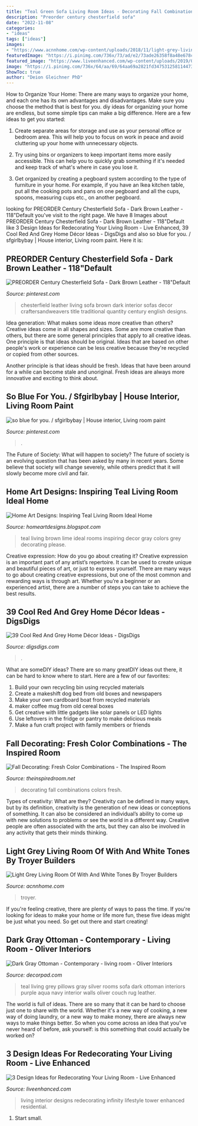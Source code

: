 ```yaml
---
title: "Teal Green Sofa Living Room Ideas - Decorating Fall Combinations Colors Fresh"
description: "Preorder century chesterfield sofa"
date: "2022-11-08"
categories:
- "ideas"
tags: ["ideas"]
images:
- "https://www.acnnhome.com/wp-content/uploads/2018/11/light-grey-living-room-of-with-and-white-tones-by-troyer-builders-679-738x658.jpg"
featuredImage: "https://i.pinimg.com/736x/73/ad/e2/73ade26358f8a48e678c54050759626d.jpg"
featured_image: "https://www.liveenhanced.com/wp-content/uploads/2019/01/Redecorating_Your_Living_Room.jpg"
image: "https://i.pinimg.com/736x/64/aa/69/64aa69a2821fd347531258114473c2a6--chesterfield-living-room-leather-chesterfield.jpg"
ShowToc: true
author: "Deion Gleichner PhD"
---
```



How to Organize Your Home: There are many ways to organize your home, and each one has its own advantages and disadvantages. Make sure you choose the method that is best for you.
diy ideas for organizing your home are endless, but some simple tips can make a big difference. Here are a few ideas to get you started:
1. Create separate areas for storage and use as your personal office or bedroom area. This will help you to focus on work in peace and avoid cluttering up your home with unnecessary objects.

2. Try using bins or organizers to keep important items more easily accessible. This can help you to quickly grab something if it's needed and keep track of what's where in case you lose it.

3. Get organized by creating a pegboard system according to the type of furniture in your home. For example, if you have an Ikea kitchen table, put all the cooking pots and pans on one pegboard and all the cups, spoons, measuring cups etc., on another pegboard.

	

		
looking for PREORDER Century Chesterfield Sofa - Dark Brown Leather - 118&quot;Default you've visit to the right page. We have 8 Images about PREORDER Century Chesterfield Sofa - Dark Brown Leather - 118&quot;Default like 3 Design Ideas for Redecorating Your Living Room - Live Enhanced, 39 Cool Red And Grey Home Décor Ideas - DigsDigs and also so blue for you. / sfgirlbybay | House interior, Living room paint. Here it is:
		
    
## PREORDER Century Chesterfield Sofa - Dark Brown Leather - 118&quot;Default

<img loading=lazy src="https://i.pinimg.com/736x/64/aa/69/64aa69a2821fd347531258114473c2a6--chesterfield-living-room-leather-chesterfield.jpg" onerror="this.onerror=null;this.src='https://tse1.mm.bing.net/th?id=OIP.itqMoMZHehWf4BrabQxfJwHaF9&amp;pid=15.1';" alt="PREORDER Century Chesterfield Sofa - Dark Brown Leather - 118&quot;Default">

_Source: pinterest.com_

>chesterfield leather living sofa brown dark interior sofas decor craftersandweavers title traditional quantity century english designs. 

	

Idea generation: What makes some ideas more creative than others?
Creative ideas come in all shapes and sizes. Some are more creative than others, but there are some general principles that apply to all creative ideas.
One principle is that ideas should be original. Ideas that are based on other people's work or experience can be less creative because they're recycled or copied from other sources.

Another principle is that ideas should be fresh. Ideas that have been around for a while can become stale and unoriginal. Fresh ideas are always more innovative and exciting to think about.

    
## So Blue For You. / Sfgirlbybay | House Interior, Living Room Paint

<img loading=lazy src="https://i.pinimg.com/736x/73/ad/e2/73ade26358f8a48e678c54050759626d.jpg" onerror="this.onerror=null;this.src='https://tse2.mm.bing.net/th?id=OIP.QqjqKDo0tDDnkyDFEwbvaQHaIt&amp;pid=15.1';" alt="so blue for you. / sfgirlbybay | House interior, Living room paint">

_Source: pinterest.com_

>. 

	

The Future of Society: What will happen to society?
The future of society is an evolving question that has been asked by many in recent years. Some believe that society will change severely, while others predict that it will slowly become more civil and fair.

    
## Home Art Designs: Inspiring Teal Living Room Ideal Home

<img loading=lazy src="http://1.bp.blogspot.com/-vXeMfPkpFGY/UhrEyqmLt5I/AAAAAAAAACk/kYO-7y-LeZs/s1600/teal-living-room-ideas.jpg" onerror="this.onerror=null;this.src='https://tse2.mm.bing.net/th?id=OIP.ENDARwZVs14jWSbgbdhz5QHaKY&amp;pid=15.1';" alt="Home Art Designs: Inspiring Teal Living Room Ideal Home">

_Source: homeartdesigns.blogspot.com_

>teal living brown lime ideal rooms inspiring decor gray colors grey decorating please. 

	

Creative expression: How do you go about creating it?
Creative expression is an important part of any artist’s repertoire. It can be used to create unique and beautiful pieces of art, or just to express yourself. There are many ways to go about creating creative expressions, but one of the most common and rewarding ways is through art. Whether you’re a beginner or an experienced artist, there are a number of steps you can take to achieve the best results.

    
## 39 Cool Red And Grey Home Décor Ideas - DigsDigs

<img loading=lazy src="https://www.digsdigs.com/photos/cool-red-and-grey-home-decor-ideas-15.jpg" onerror="this.onerror=null;this.src='https://tse1.mm.bing.net/th?id=OIP.wuGp8fHKLTfNCYjJDwQZzgHaKe&amp;pid=15.1';" alt="39 Cool Red And Grey Home Décor Ideas - DigsDigs">

_Source: digsdigs.com_

>. 

	

What are someDIY ideas?
There are so many greatDIY ideas out there, it can be hard to know where to start. Here are a few of our favorites: 
1. Build your own recycling bin using recycled materials 
2. Create a makeshift dog bed from old boxes and newspapers 
3. Make your own cardboard boat from recycled materials 
4. maker coffee mug from old cereal boxes 
5. Get creative with little gadgets like solar panels or LED lights 
6. Use leftovers in the fridge or pantry to make delicious meals 
7. Make a fun craft project with family members or friends 

    
## Fall Decorating: Fresh Color Combinations - The Inspired Room

<img loading=lazy src="https://theinspiredroom.net/wp-content/uploads/2012/09/Fall-Decorating-Colors.jpeg" onerror="this.onerror=null;this.src='https://tse2.mm.bing.net/th?id=OIP.sbTSta2gtoJGQWtHwi1YUQHaJ3&amp;pid=15.1';" alt="Fall Decorating: Fresh Color Combinations - The Inspired Room">

_Source: theinspiredroom.net_

>decorating fall combinations colors fresh. 

	

Types of creativity: What are they?
Creativity can be defined in many ways, but by its definition, creativity is the generation of new ideas or conceptions of something. It can also be considered an individual’s ability to come up with new solutions to problems or see the world in a different way. Creative people are often associated with the arts, but they can also be involved in any activity that gets their minds thinking.

    
## Light Grey Living Room Of With And White Tones By Troyer Builders

<img loading=lazy src="https://www.acnnhome.com/wp-content/uploads/2018/11/light-grey-living-room-of-with-and-white-tones-by-troyer-builders-679-738x658.jpg" onerror="this.onerror=null;this.src='https://tse2.mm.bing.net/th?id=OIP.IZW5qulTID-TexVXtRDOAgHaGm&amp;pid=15.1';" alt="Light Grey Living Room Of With And White Tones By Troyer Builders">

_Source: acnnhome.com_

>troyer. 

	

If you're feeling creative, there are plenty of ways to pass the time. If you're looking for ideas to make your home or life more fun, these five ideas might be just what you need. So get out there and start creating!

    
## Dark Gray Ottoman - Contemporary - Living Room - Oliver Interiors

<img loading=lazy src="https://cdn.decorpad.com/photos/2013/10/29/3763a6316fed.jpg" onerror="this.onerror=null;this.src='https://tse4.mm.bing.net/th?id=OIP.TDbP2DRJIVlgY_B0-NRHlwAAAA&amp;pid=15.1';" alt="Dark Gray Ottoman - Contemporary - living room - Oliver Interiors">

_Source: decorpad.com_

>teal living grey pillows gray silver rooms sofa dark ottoman interiors purple aqua navy interior walls oliver couch rug leather. 

	

The world is full of ideas. There are so many that it can be hard to choose just one to share with the world. Whether it's a new way of cooking, a new way of doing laundry, or a new way to make money, there are always new ways to make things better. So when you come across an idea that you've never heard of before, ask yourself: is this something that could actually be worked on?

    
## 3 Design Ideas For Redecorating Your Living Room - Live Enhanced

<img loading=lazy src="https://www.liveenhanced.com/wp-content/uploads/2019/01/Redecorating_Your_Living_Room.jpg" onerror="this.onerror=null;this.src='https://tse3.mm.bing.net/th?id=OIP.apLghhzAbB-ves8exxY0NQHaFj&amp;pid=15.1';" alt="3 Design Ideas for Redecorating Your Living Room - Live Enhanced">

_Source: liveenhanced.com_

>living interior designs redecorating infinity lifestyle tower enhanced residential. 

	

1. Start small.

